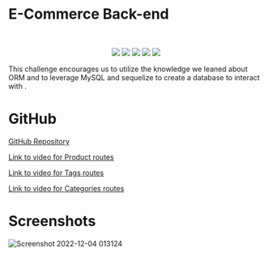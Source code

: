 # E-Commerce Back-end

</br>
  <p align="center">
    <img src="https://img.shields.io/github/languages/count/Gareth-Kwan/
e-commerce-back-end?style=for-the-badge"  />
    <img src="https://img.shields.io/github/languages/top/Gareth-Kwan/
e-commerce-back-end?style=for-the-badge"  />
    <img src="https://img.shields.io/github/repo-size/Gareth-Kwan/
e-commerce-back-end?style=for-the-badge"  />   
    <img src="https://img.shields.io/tokei/lines/github/Gareth-Kwan/
e-commerce-back-end?style=for-the-badge"  />
    <img src="https://img.shields.io/github/last-commit/Gareth-Kwan/
e-commerce-back-end?style=for-the-badge" />  
</p>

This challenge encourages us to utilize the knowledge we leaned about ORM and to leverage MySQL and sequelize to create a database to interact with .

# GitHub

[GitHub Repository](https://github.com/Gareth-Kwan/e-commerce-back-end)

[Link to video for Product routes](https://share.vidyard.com/watch/uwXnQf11xN4RzCPauzDcuN?)

[Link to video for Tags routes](https://share.vidyard.com/watch/PHmBLPcviWwR5RWm4JM3Sq?)

[Link to video for Categories routes](https://share.vidyard.com/watch/x2VhycPZE6rJsWCemD1Zpq?)

# Screenshots

![Screenshot 2022-12-04 013124](https://user-images.githubusercontent.com/108771904/205477842-f9b27dc5-5612-42e1-9d33-a8bd92d03549.jpg)
